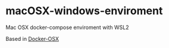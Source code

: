 # macOSX-windows-enviroment

Mac OSX docker-compose enviroment with WSL2

Based in <a href="https://github.com/sickcodes/Docker-OSX"> Docker-OSX </a>
